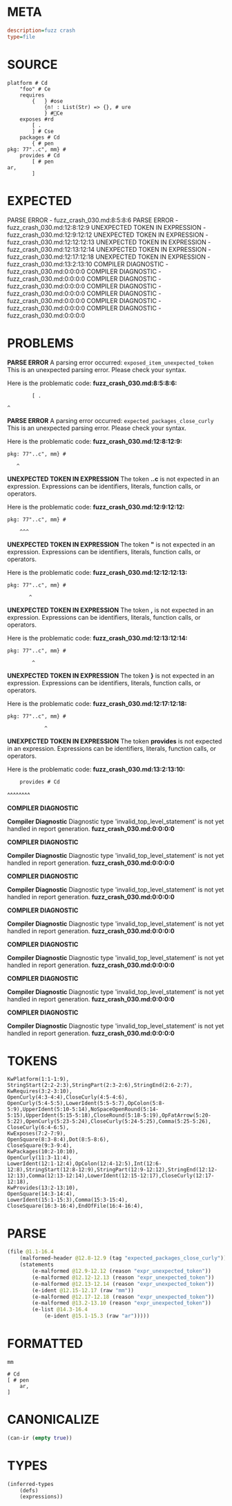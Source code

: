 # META
~~~ini
description=fuzz crash
type=file
~~~
# SOURCE
~~~roc
platform # Cd
	"foo" # Ce
	requires
		{	} #ose
			{n! : List(Str) => {}, # ure
			} #Ce
	exposes #rd
		[ .
		] # Cse
	packages # Cd
		{ # pen
pkg: 77"..c", mm} #
	provides # Cd
		[ # pen
ar,
		]
~~~
# EXPECTED
PARSE ERROR - fuzz_crash_030.md:8:5:8:6
PARSE ERROR - fuzz_crash_030.md:12:8:12:9
UNEXPECTED TOKEN IN EXPRESSION - fuzz_crash_030.md:12:9:12:12
UNEXPECTED TOKEN IN EXPRESSION - fuzz_crash_030.md:12:12:12:13
UNEXPECTED TOKEN IN EXPRESSION - fuzz_crash_030.md:12:13:12:14
UNEXPECTED TOKEN IN EXPRESSION - fuzz_crash_030.md:12:17:12:18
UNEXPECTED TOKEN IN EXPRESSION - fuzz_crash_030.md:13:2:13:10
COMPILER DIAGNOSTIC - fuzz_crash_030.md:0:0:0:0
COMPILER DIAGNOSTIC - fuzz_crash_030.md:0:0:0:0
COMPILER DIAGNOSTIC - fuzz_crash_030.md:0:0:0:0
COMPILER DIAGNOSTIC - fuzz_crash_030.md:0:0:0:0
COMPILER DIAGNOSTIC - fuzz_crash_030.md:0:0:0:0
COMPILER DIAGNOSTIC - fuzz_crash_030.md:0:0:0:0
COMPILER DIAGNOSTIC - fuzz_crash_030.md:0:0:0:0
# PROBLEMS
**PARSE ERROR**
A parsing error occurred: `exposed_item_unexpected_token`
This is an unexpected parsing error. Please check your syntax.

Here is the problematic code:
**fuzz_crash_030.md:8:5:8:6:**
```roc
		[ .
```
    ^


**PARSE ERROR**
A parsing error occurred: `expected_packages_close_curly`
This is an unexpected parsing error. Please check your syntax.

Here is the problematic code:
**fuzz_crash_030.md:12:8:12:9:**
```roc
pkg: 77"..c", mm} #
```
       ^


**UNEXPECTED TOKEN IN EXPRESSION**
The token **..c** is not expected in an expression.
Expressions can be identifiers, literals, function calls, or operators.

Here is the problematic code:
**fuzz_crash_030.md:12:9:12:12:**
```roc
pkg: 77"..c", mm} #
```
        ^^^


**UNEXPECTED TOKEN IN EXPRESSION**
The token **"** is not expected in an expression.
Expressions can be identifiers, literals, function calls, or operators.

Here is the problematic code:
**fuzz_crash_030.md:12:12:12:13:**
```roc
pkg: 77"..c", mm} #
```
           ^


**UNEXPECTED TOKEN IN EXPRESSION**
The token **,** is not expected in an expression.
Expressions can be identifiers, literals, function calls, or operators.

Here is the problematic code:
**fuzz_crash_030.md:12:13:12:14:**
```roc
pkg: 77"..c", mm} #
```
            ^


**UNEXPECTED TOKEN IN EXPRESSION**
The token **}** is not expected in an expression.
Expressions can be identifiers, literals, function calls, or operators.

Here is the problematic code:
**fuzz_crash_030.md:12:17:12:18:**
```roc
pkg: 77"..c", mm} #
```
                ^


**UNEXPECTED TOKEN IN EXPRESSION**
The token **provides** is not expected in an expression.
Expressions can be identifiers, literals, function calls, or operators.

Here is the problematic code:
**fuzz_crash_030.md:13:2:13:10:**
```roc
	provides # Cd
```
 ^^^^^^^^


**COMPILER DIAGNOSTIC**

**Compiler Diagnostic**
Diagnostic type 'invalid_top_level_statement' is not yet handled in report generation.
**fuzz_crash_030.md:0:0:0:0**

**COMPILER DIAGNOSTIC**

**Compiler Diagnostic**
Diagnostic type 'invalid_top_level_statement' is not yet handled in report generation.
**fuzz_crash_030.md:0:0:0:0**

**COMPILER DIAGNOSTIC**

**Compiler Diagnostic**
Diagnostic type 'invalid_top_level_statement' is not yet handled in report generation.
**fuzz_crash_030.md:0:0:0:0**

**COMPILER DIAGNOSTIC**

**Compiler Diagnostic**
Diagnostic type 'invalid_top_level_statement' is not yet handled in report generation.
**fuzz_crash_030.md:0:0:0:0**

**COMPILER DIAGNOSTIC**

**Compiler Diagnostic**
Diagnostic type 'invalid_top_level_statement' is not yet handled in report generation.
**fuzz_crash_030.md:0:0:0:0**

**COMPILER DIAGNOSTIC**

**Compiler Diagnostic**
Diagnostic type 'invalid_top_level_statement' is not yet handled in report generation.
**fuzz_crash_030.md:0:0:0:0**

**COMPILER DIAGNOSTIC**

**Compiler Diagnostic**
Diagnostic type 'invalid_top_level_statement' is not yet handled in report generation.
**fuzz_crash_030.md:0:0:0:0**

# TOKENS
~~~zig
KwPlatform(1:1-1:9),
StringStart(2:2-2:3),StringPart(2:3-2:6),StringEnd(2:6-2:7),
KwRequires(3:2-3:10),
OpenCurly(4:3-4:4),CloseCurly(4:5-4:6),
OpenCurly(5:4-5:5),LowerIdent(5:5-5:7),OpColon(5:8-5:9),UpperIdent(5:10-5:14),NoSpaceOpenRound(5:14-5:15),UpperIdent(5:15-5:18),CloseRound(5:18-5:19),OpFatArrow(5:20-5:22),OpenCurly(5:23-5:24),CloseCurly(5:24-5:25),Comma(5:25-5:26),
CloseCurly(6:4-6:5),
KwExposes(7:2-7:9),
OpenSquare(8:3-8:4),Dot(8:5-8:6),
CloseSquare(9:3-9:4),
KwPackages(10:2-10:10),
OpenCurly(11:3-11:4),
LowerIdent(12:1-12:4),OpColon(12:4-12:5),Int(12:6-12:8),StringStart(12:8-12:9),StringPart(12:9-12:12),StringEnd(12:12-12:13),Comma(12:13-12:14),LowerIdent(12:15-12:17),CloseCurly(12:17-12:18),
KwProvides(13:2-13:10),
OpenSquare(14:3-14:4),
LowerIdent(15:1-15:3),Comma(15:3-15:4),
CloseSquare(16:3-16:4),EndOfFile(16:4-16:4),
~~~
# PARSE
~~~clojure
(file @1.1-16.4
	(malformed-header @12.8-12.9 (tag "expected_packages_close_curly"))
	(statements
		(e-malformed @12.9-12.12 (reason "expr_unexpected_token"))
		(e-malformed @12.12-12.13 (reason "expr_unexpected_token"))
		(e-malformed @12.13-12.14 (reason "expr_unexpected_token"))
		(e-ident @12.15-12.17 (raw "mm"))
		(e-malformed @12.17-12.18 (reason "expr_unexpected_token"))
		(e-malformed @13.2-13.10 (reason "expr_unexpected_token"))
		(e-list @14.3-16.4
			(e-ident @15.1-15.3 (raw "ar")))))
~~~
# FORMATTED
~~~roc
mm

# Cd
[ # pen
	ar,
]
~~~
# CANONICALIZE
~~~clojure
(can-ir (empty true))
~~~
# TYPES
~~~clojure
(inferred-types
	(defs)
	(expressions))
~~~
